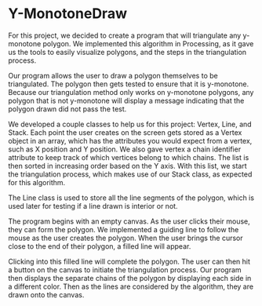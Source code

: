 # Y-MonotoneDraw

For this project, we decided to create a program that will triangulate any y-monotone polygon.  We implemented this algorithm in Processing, as it gave us the tools to easily visualize polygons, and the steps in the triangulation process.  

Our program allows the user to draw a polygon themselves to be triangulated.  The polygon then gets tested to ensure that it is y-monotone.  Because our triangulation method only works on y-monotone polygons, any polygon that is not y-monotone will display a message indicating that the polygon drawn did not pass the test.  


We developed a couple classes to help us for this project: Vertex, Line, and Stack.  Each point the user creates on the screen gets stored as a Vertex object in an array, which has the attributes you would expect from a vertex, such as X position and Y position.  We also gave vertex a chain identifier attribute to keep track of which vertices belong to which chains.  The list is then sorted in increasing order based on the Y axis.  With this list, we start the triangulation process, which makes use of our Stack class, as expected for this algorithm.  

The Line class is used to store all the line segments of the polygon, which is used later for testing if a line drawn is interior or not.


The program begins with an empty canvas.  As the user clicks their mouse, they can form the polygon.  We implemented a guiding line to follow the mouse as the user creates the polygon.  When the user brings the cursor close to the end of their polygon, a filled line will appear. 

Clicking into this filled line will complete the polygon.  The user can then hit a button on the canvas to initiate the triangulation process. Our program then displays the separate chains of the polygon by displaying each side in a different color.  Then as the lines are considered by the algorithm, they are drawn onto the canvas.
